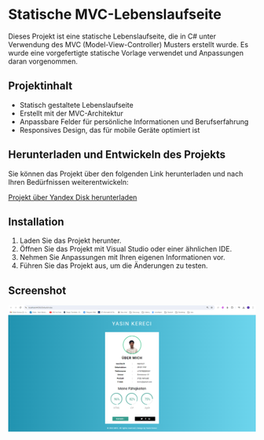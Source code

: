 # Statische MVC-Lebenslaufseite

Dieses Projekt ist eine statische Lebenslaufseite, die in C# unter Verwendung des MVC (Model-View-Controller) Musters erstellt wurde. Es wurde eine vorgefertigte statische Vorlage verwendet und Anpassungen daran vorgenommen.

## Projektinhalt

- Statisch gestaltete Lebenslaufseite
- Erstellt mit der MVC-Architektur
- Anpassbare Felder für persönliche Informationen und Berufserfahrung
- Responsives Design, das für mobile Geräte optimiert ist

## Herunterladen und Entwickeln des Projekts

Sie können das Projekt über den folgenden Link herunterladen und nach Ihren Bedürfnissen weiterentwickeln:

[Projekt über Yandex Disk herunterladen](https://disk.yandex.com.tr/d/UPFpSA0fMGODIw)

## Installation

1. Laden Sie das Projekt herunter.
2. Öffnen Sie das Projekt mit Visual Studio oder einer ähnlichen IDE.
3. Nehmen Sie Anpassungen mit Ihren eigenen Informationen vor.
4. Führen Sie das Projekt aus, um die Änderungen zu testen.

## Screenshot

![Screenshot](Screenshot/Screenshot.png)


